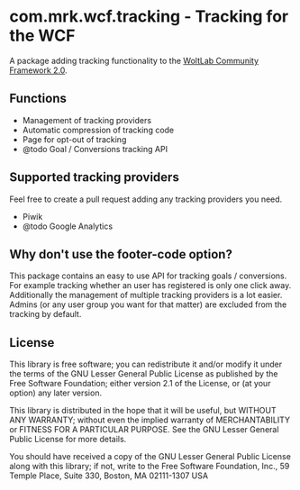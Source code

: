 com.mrk.wcf.tracking - Tracking for the WCF
====================

A package adding tracking functionality to the [WoltLab Community Framework 2.0](https://github.com/WoltLab/WCF).

Functions
---------

* Management of tracking providers
* Automatic compression of tracking code
* Page for opt-out of tracking
* @todo Goal / Conversions tracking API

Supported tracking providers
----------------------------
Feel free to create a pull request adding any tracking providers you need.

* Piwik
* @todo Google Analytics

Why don't use the footer-code option?
-------------------------------------
This package contains an easy to use API for tracking goals / conversions. For example tracking whether an user has registered is only one click away.
Additionally the management of multiple tracking providers is a lot easier. Admins (or any user group you want for that matter) are excluded from 
the tracking by default.

License
-------

This library is free software; you can redistribute it and/or
modify it under the terms of the GNU Lesser General Public License
as published by the Free Software Foundation; either version 2.1
of the License, or (at your option) any later version.

This library is distributed in the hope that it will be useful,
but WITHOUT ANY WARRANTY; without even the implied warranty of
MERCHANTABILITY or FITNESS FOR A PARTICULAR PURPOSE. See the GNU
Lesser General Public License for more details.

You should have received a copy of the GNU Lesser General Public
License along with this library; if not, write to the Free Software
Foundation, Inc., 59 Temple Place, Suite 330, Boston, MA 02111-1307 USA
